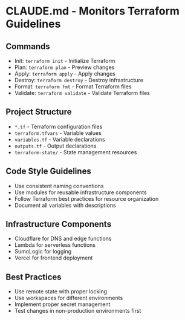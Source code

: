 # CLAUDE.md - Monitors Terraform Guidelines

## Commands

- Init: `terraform init` - Initialize Terraform
- Plan: `terraform plan` - Preview changes
- Apply: `terraform apply` - Apply changes
- Destroy: `terraform destroy` - Destroy infrastructure
- Format: `terraform fmt` - Format Terraform files
- Validate: `terraform validate` - Validate Terraform files

## Project Structure

- `*.tf` - Terraform configuration files
- `terraform.tfvars` - Variable values
- `variables.tf` - Variable declarations
- `outputs.tf` - Output declarations
- `terraform-state/` - State management resources

## Code Style Guidelines

- Use consistent naming conventions
- Use modules for reusable infrastructure components
- Follow Terraform best practices for resource organization
- Document all variables with descriptions

## Infrastructure Components

- Cloudflare for DNS and edge functions
- Lambda for serverless functions
- SumoLogic for logging
- Vercel for frontend deployment

## Best Practices

- Use remote state with proper locking
- Use workspaces for different environments
- Implement proper secret management
- Test changes in non-production environments first